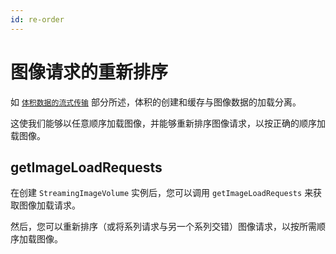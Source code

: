 ```yaml
---
id: re-order
---
```


# 图像请求的重新排序

如 [`体积数据的流式传输`](./streaming.md) 部分所述，体积的创建和缓存与图像数据的加载分离。

这使我们能够以任意顺序加载图像，并能够重新排序图像请求，以按正确的顺序加载图像。

## getImageLoadRequests

在创建 `StreamingImageVolume` 实例后，您可以调用 `getImageLoadRequests` 来获取图像加载请求。

然后，您可以重新排序（或将系列请求与另一个系列交错）图像请求，以按所需顺序加载图像。